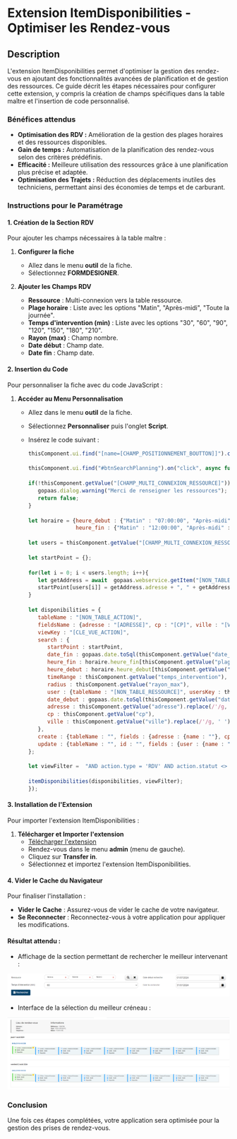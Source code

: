 # Extension ItemDisponibilities - Optimiser les Rendez-vous

## Description

L'extension ItemDisponibilities permet d'optimiser la gestion des rendez-vous en ajoutant des fonctionnalités avancées de planification et de gestion des ressources. Ce guide décrit les étapes nécessaires pour configurer cette extension, y compris la création de champs spécifiques dans la table maître et l'insertion de code personnalisé.

### Bénéfices attendus
- **Optimisation des RDV :** Amélioration de la gestion des plages horaires et des ressources disponibles.
- **Gain de temps :** Automatisation de la planification des rendez-vous selon des critères prédéfinis.
- **Efficacité :** Meilleure utilisation des ressources grâce à une planification plus précise et adaptée.
- **Optimisation des Trajets :** Réduction des déplacements inutiles des techniciens, permettant ainsi des économies de temps et de carburant.

### Instructions pour le Paramétrage

#### 1. Création de la Section RDV

Pour ajouter les champs nécessaires à la table maître :

1. **Configurer la fiche**
   - Allez dans le menu **outil** de la fiche.
   - Sélectionnez **FORMDESIGNER**.

2. **Ajouter les Champs RDV**
   - **Ressource** : Multi-connexion vers la table ressource.
   - **Plage horaire** : Liste avec les options "Matin", "Après-midi", "Toute la journée".
   - **Temps d'intervention (min)** : Liste avec les options "30", "60", "90", "120", "150", "180", "210".
   - **Rayon (max)** : Champ nombre.
   - **Date début** : Champ date.
   - **Date fin** : Champ date.

#### 2. Insertion du Code

Pour personnaliser la fiche avec du code JavaScript :

1. **Accéder au Menu Personnalisation**
   - Allez dans le menu **outil** de la fiche.
   - Sélectionnez **Personnaliser** puis l'onglet **Script**.
   - Insérez le code suivant :

      ```javascript
      thisComponent.ui.find("[name=[CHAMP_POSITIONNEMENT_BOUTTON]]").closest(".form-group").after("<span class='input-group-btn'><button id='btnSearchPlanning' type='button' style='float:left; background-color:#064169;color:white;' role='button' class='btn btn-md' title='Rechercher'><span class='fas fa-calendar-day'></span>  Rechercher</button></span>");

      thisComponent.ui.find("#btnSearchPlanning").on("click", async function(){

      if(!thisComponent.getValue("[CHAMP_MULTI_CONNEXION_RESSOURCE]")){
         gopaas.dialog.warning("Merci de renseigner les ressources");
         return false;
      }

      let horaire = {heure_debut : {"Matin" : "07:00:00", "Après-midi" : "13:00:00", "Toute la journée" : "07:00:00"},
                     heure_fin : {"Matin" : "12:00:00", "Après-midi" : "18:00:00", "Toute la journée" : "18:00:00"}};

      let users = thisComponent.getValue("[CHAMP_MULTI_CONNEXION_RESSOURCE]").split(",");

      let startPoint = {};

      for(let i = 0; i < users.length; i++){
         let getAddress = await  gopaas.webservice.getItem("[NON_TABLE_RESSOURCE]", users[i]);
         startPoint[users[i]] = getAddress.adresse + ", " + getAddress.cp + ", " + getAddress.ville;
      }

      let disponibilities = {
         tableName : "[NON_TABLE_ACTION]",
         fieldsName : {adresse : "[ADRESSE]", cp : "[CP]", ville : "[VILLE]"},
         viewKey : "[CLE_VUE_ACTION]",
         search : {
            startPoint : startPoint,
            date_fin : gopaas.date.toSql(thisComponent.getValue("date_fin")),
            heure_fin : horaire.heure_fin[thisComponent.getValue("plage_horaire")],
            heure_debut : horaire.heure_debut[thisComponent.getValue("plage_horaire")],
            timeRange : thisComponent.getValue("temps_intervention"),
            radius : thisComponent.getValue("rayon_max"),
            user : {tableName : "[NON_TABLE_RESSOURCE]", usersKey : thisComponent.getValue("[CHAMP_MULTI_CONNEXION_RESSOURCE]")},
            date_debut : gopaas.date.toSql(thisComponent.getValue("date_debut")),
            adresse : thisComponent.getValue("adresse").replace(/'/g, ' '),
            cp : thisComponent.getValue("cp"),
            ville : thisComponent.getValue("ville").replace(/'/g, ' ')
         },
         create : {tableName : "", fields : {adresse : {name : ""}, cp : {name : ""}, ville : {name : ""}}, data : {}},
         update : {tableName : "", id : "", fields : {user : {name : ""}}, data : {}}
      };

      let viewFilter =  "AND action.type = 'RDV' AND action.statut <> 'Annulée'";

      itemDisponibilities(disponibilities, viewFilter);
      });
      ```

#### 3. Installation de l'Extension

Pour importer l'extension ItemDisponibilities :

1. **Télécharger et Importer l'extension**
   - [Télécharger l'extension](https://www.gopaas.fr/help/Extension/)
   - Rendez-vous dans le menu **admin** (menu de gauche).
   - Cliquez sur **Transfer in**.
   - Sélectionnez et importez l'extension ItemDisponibilities.

#### 4. Vider le Cache du Navigateur

Pour finaliser l'installation :

- **Vider le Cache** : Assurez-vous de vider le cache de votre navigateur.
- **Se Reconnecter** : Reconnectez-vous à votre application pour appliquer les modifications.

#### Résultat attendu :
- Affichage de la section permettant de rechercher le meilleur intervenant :

![image](images/image5.png)

- Interface de la sélection du meilleur créneau :

![image](images/image4.png)

### Conclusion

Une fois ces étapes complétées, votre application sera optimisée pour la gestion des prises de rendez-vous.
